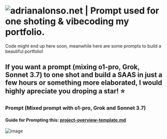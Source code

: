# ![adrianalonso.net](https://adrianalonso.net) | Prompt used for one shoting & vibecoding my portfolio.
Code might end up here soon, meanwhile here are some prompts to build a beautiful portfolio!

## If you want a prompt (mixing o1-pro, Grok, Sonnet 3.7) to one shot and build a SAAS in just a few hours or something more elaborated, I would highly apreciate you droping a star! ⭐

### Prompt (Mixed prompt with o1-pro, Grok and Sonnet 3.7)

#### Guide for Prompting this:  **[project-overview-template.md](./Portfolio_PromptGuide.md)**

![image](https://github.com/user-attachments/assets/13c0bcd7-37fd-4106-bf5f-5bc518ce5667)


